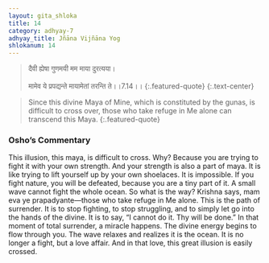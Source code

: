 ```yaml
---
layout: gita_shloka
title: 14
category: adhyay-7
adhyay_title: Jñāna Vijñāna Yog
shlokanum: 14
---
```


> दैवी ह्येषा गुणमयी मम माया दुरत्यया।<br><br>मामेव ये प्रपद्यन्ते मायामेतां तरन्ति ते।।7.14।।
{:.featured-quote} 
{:.text-center}

> Since this divine Maya of Mine, which is constituted by the gunas, is difficult to cross over, those who take refuge in Me alone can transcend this Maya.
{:.featured-quote}

### Osho’s Commentary
This illusion, this maya, is difficult to cross. Why? Because you are trying to fight it with your own strength. And your strength is also a part of maya. It is like trying to lift yourself up by your own shoelaces. It is impossible.
If you fight nature, you will be defeated, because you are a tiny part of it. A small wave cannot fight the whole ocean.
So what is the way? Krishna says, mam eva ye prapadyante—those who take refuge in Me alone. This is the path of surrender. It is to stop fighting, to stop struggling, and to simply let go into the hands of the divine.
It is to say, “I cannot do it. Thy will be done.” In that moment of total surrender, a miracle happens. The divine energy begins to flow through you. The wave relaxes and realizes it is the ocean. It is no longer a fight, but a love affair. And in that love, this great illusion is easily crossed.
